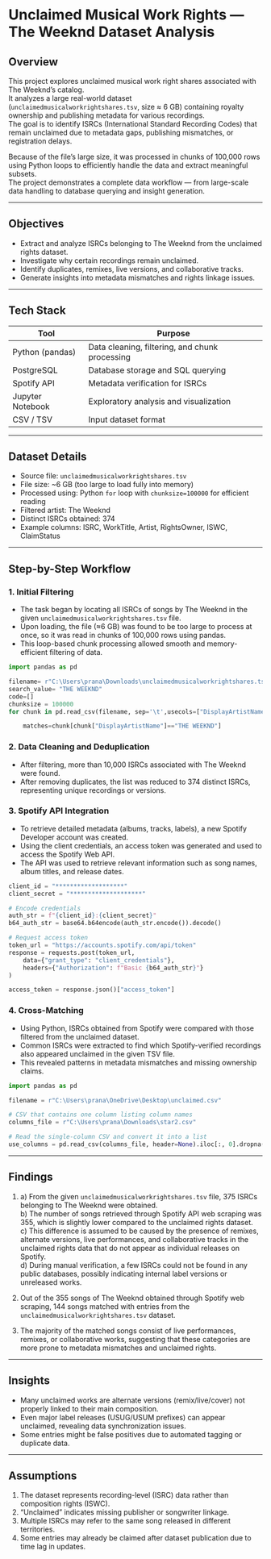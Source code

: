 # Unclaimed Musical Work Rights — The Weeknd Dataset Analysis

## Overview
This project explores unclaimed musical work right shares associated with The Weeknd’s catalog.  
It analyzes a large real-world dataset (`unclaimedmusicalworkrightshares.tsv`, size ≈ 6 GB) containing royalty ownership and publishing metadata for various recordings.  
The goal is to identify ISRCs (International Standard Recording Codes) that remain unclaimed due to metadata gaps, publishing mismatches, or registration delays.

Because of the file’s large size, it was processed in chunks of 100,000 rows using Python loops to efficiently handle the data and extract meaningful subsets.  
The project demonstrates a complete data workflow — from large-scale data handling to database querying and insight generation.

---

## Objectives
- Extract and analyze ISRCs belonging to The Weeknd from the unclaimed rights dataset.  
- Investigate why certain recordings remain unclaimed.  
- Identify duplicates, remixes, live versions, and collaborative tracks.  
- Generate insights into metadata mismatches and rights linkage issues.

---

## Tech Stack
| Tool | Purpose |
|------|----------|
| Python (pandas) | Data cleaning, filtering, and chunk processing |
| PostgreSQL | Database storage and SQL querying |
| Spotify API | Metadata verification for ISRCs |
| Jupyter Notebook | Exploratory analysis and visualization |
| CSV / TSV | Input dataset format |

---

## Dataset Details
- Source file: `unclaimedmusicalworkrightshares.tsv`  
- File size: ~6 GB (too large to load fully into memory)  
- Processed using: Python `for` loop with `chunksize=100000` for efficient reading  
- Filtered artist: The Weeknd  
- Distinct ISRCs obtained: 374  
- Example columns: ISRC, WorkTitle, Artist, RightsOwner, ISWC, ClaimStatus  

---

## Step-by-Step Workflow

### 1. Initial Filtering
- The task began by locating all ISRCs of songs by The Weeknd in the given `unclaimedmusicalworkrightshares.tsv` file.  
- Upon loading, the file (≈6 GB) was found to be too large to process at once, so it was read in chunks of 100,000 rows using pandas.  
- This loop-based chunk processing allowed smooth and memory-efficient filtering of data.
```python
import pandas as pd

filename= r"C:\Users\prana\Downloads\unclaimedmusicalworkrightshares.tsv"
search_value= "THE WEEKND"
code=[]
chunksize = 100000 
for chunk in pd.read_csv(filename, sep='\t',usecols=["DisplayArtistName", "ISRC"], chunksize=chunksize):

    matches=chunk[chunk["DisplayArtistName"]=="THE WEEKND"]
```

### 2. Data Cleaning and Deduplication
- After filtering, more than 10,000 ISRCs associated with The Weeknd were found.  
- After removing duplicates, the list was reduced to 374 distinct ISRCs, representing unique recordings or versions.

### 3. Spotify API Integration
- To retrieve detailed metadata (albums, tracks, labels), a new Spotify Developer account was created.  
- Using the client credentials, an access token was generated and used to access the Spotify Web API.  
- The API was used to retrieve relevant information such as song names, album titles, and release dates.

```python
client_id = "*******************"
client_secret = "********************"

# Encode credentials
auth_str = f"{client_id}:{client_secret}"
b64_auth_str = base64.b64encode(auth_str.encode()).decode()

# Request access token
token_url = "https://accounts.spotify.com/api/token"
response = requests.post(token_url, 
    data={"grant_type": "client_credentials"},
    headers={"Authorization": f"Basic {b64_auth_str}"}
)

access_token = response.json()["access_token"]
```

### 4. Cross-Matching
- Using Python, ISRCs obtained from Spotify were compared with those filtered from the unclaimed dataset.  
- Common ISRCs were extracted to find which Spotify-verified recordings also appeared unclaimed in the given TSV file.  
- This revealed patterns in metadata mismatches and missing ownership claims.
```python
import pandas as pd

filename = r"C:\Users\prana\OneDrive\Desktop\unclaimed.csv"

# CSV that contains one column listing column names
columns_file = r"C:\Users\prana\Downloads\star2.csv"

# Read the single-column CSV and convert it into a list
use_columns = pd.read_csv(columns_file, header=None).iloc[:, 0].dropna().tolist()
```

---

## Findings
1. a) From the given `unclaimedmusicalworkrightshares.tsv` file, 375 ISRCs belonging to The Weeknd were obtained.  
   b) The number of songs retrieved through Spotify API web scraping was 355, which is slightly lower compared to the unclaimed rights dataset.  
   c) This difference is assumed to be caused by the presence of remixes, alternate versions, live performances, and collaborative tracks in the unclaimed rights data that do not appear as individual releases on Spotify.  
   d) During manual verification, a few ISRCs could not be found in any public databases, possibly indicating internal label versions or unreleased works.  

2. Out of the 355 songs of The Weeknd obtained through Spotify web scraping, 144 songs matched with entries from the `unclaimedmusicalworkrightshares.tsv` dataset.  

3. The majority of the matched songs consist of live performances, remixes, or collaborative works, suggesting that these categories are more prone to metadata mismatches and unclaimed rights.

---

## Insights
- Many unclaimed works are alternate versions (remix/live/cover) not properly linked to their main composition.    
- Even major label releases (USUG/USUM prefixes) can appear unclaimed, revealing data synchronization issues.   
- Some entries might be false positives due to automated tagging or duplicate data.

---

## Assumptions
1. The dataset represents recording-level (ISRC) data rather than composition rights (ISWC).  
2. “Unclaimed” indicates missing publisher or songwriter linkage.  
3. Multiple ISRCs may refer to the same song released in different territories.  
4. Some entries may already be claimed after dataset publication due to time lag in updates.  



